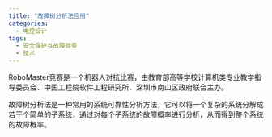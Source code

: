 ```yaml
---  
title: "故障树分析法应用"  
categories:  
  - 电控设计  
tags: 
  - 安全保护与故障排查 
  - 技术
---  
```


RoboMaster竞赛是一个机器人对抗比赛，由教育部高等学校计算机类专业教学指导委员会、中国工程院软件工程研究所、深圳市南山区政府联合主办。

故障树分析法是一种常用的系统可靠性分析方法，它可以将一个复杂的系统分解成若干个简单的子系统，通过对每个子系统的故障概率进行分析，从而得到整个系统的故障概率。  
